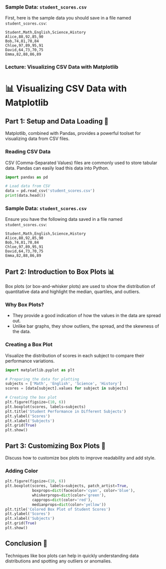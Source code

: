 ### Sample Data: `student_scores.csv`

First, here is the sample data you should save in a file named `student_scores.csv`:

```csv
Student,Math,English,Science,History
Alice,88,92,85,90
Bob,74,81,78,84
Chloe,97,89,95,91
David,64,73,70,75
Emma,82,88,86,89
```

### Lecture: Visualizing CSV Data with Matplotlib

# 📊 Visualizing CSV Data with Matplotlib

## Part 1: Setup and Data Loading 📁

Matplotlib, combined with Pandas, provides a powerful toolset for visualizing data from CSV files.

### Reading CSV Data

CSV (Comma-Separated Values) files are commonly used to store tabular data. Pandas can easily load this data into Python.

```python
import pandas as pd

# Load data from CSV
data = pd.read_csv('student_scores.csv')
print(data.head())
```

### Sample Data: `student_scores.csv`

Ensure you have the following data saved in a file named `student_scores.csv`:

```csv
Student,Math,English,Science,History
Alice,88,92,85,90
Bob,74,81,78,84
Chloe,97,89,95,91
David,64,73,70,75
Emma,82,88,86,89
```

## Part 2: Introduction to Box Plots 📊

Box plots (or box-and-whisker plots) are used to show the distribution of quantitative data and highlight the median, quartiles, and outliers.

### Why Box Plots?

- They provide a good indication of how the values in the data are spread out.
- Unlike bar graphs, they show outliers, the spread, and the skewness of the data.

### Creating a Box Plot

Visualize the distribution of scores in each subject to compare their performance variations.

```python
import matplotlib.pyplot as plt

# Preparing the data for plotting
subjects = ['Math', 'English', 'Science', 'History']
scores = [data[subject].values for subject in subjects]

# Creating the box plot
plt.figure(figsize=(10, 6))
plt.boxplot(scores, labels=subjects)
plt.title('Student Performance in Different Subjects')
plt.ylabel('Scores')
plt.xlabel('Subjects')
plt.grid(True)
plt.show()
```

## Part 3: Customizing Box Plots 🎨

Discuss how to customize box plots to improve readability and add style.

### Adding Color

```python
plt.figure(figsize=(10, 6))
plt.boxplot(scores, labels=subjects, patch_artist=True,
            boxprops=dict(facecolor='cyan', color='blue'),
            whiskerprops=dict(color='green'),
            capprops=dict(color='red'),
            medianprops=dict(color='yellow'))
plt.title('Colored Box Plot of Student Scores')
plt.ylabel('Scores')
plt.xlabel('Subjects')
plt.grid(True)
plt.show()
```

## Conclusion 🏁

Techniques like box plots can help in quickly understanding data distributions and spotting any outliers or anomalies.
